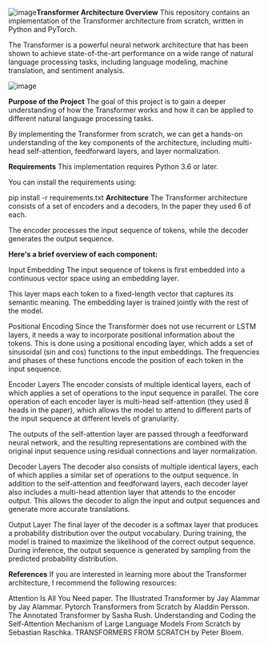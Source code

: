 ![image](https://github.com/user-attachments/assets/83acde64-bf67-4e56-95f9-ce3726262809)**Transformer Architecture
Overview**
This repository contains an implementation of the Transformer architecture from scratch, written in Python and PyTorch.

The Transformer is a powerful neural network architecture that has been shown to achieve state-of-the-art performance on a wide range of natural language processing tasks, including language modeling, machine translation, and sentiment analysis.

![image](https://github.com/user-attachments/assets/d992b2e5-1091-41ec-af39-f1b1b68c95db)


**Purpose of the Project**
The goal of this project is to gain a deeper understanding of how the Transformer works and how it can be applied to different natural language processing tasks.

By implementing the Transformer from scratch, we can get a hands-on understanding of the key components of the architecture, including multi-head self-attention, feedforward layers, and layer normalization.

**Requirements**
This implementation requires Python 3.6 or later.

You can install the requirements using:

pip install -r requirements.txt
**Architecture**
The Transformer architecture consists of a set of encoders and a decoders, In the paper they used 6 of each.

The encoder processes the input sequence of tokens, while the decoder generates the output sequence.

**Here's a brief overview of each component:**

Input Embedding
The input sequence of tokens is first embedded into a continuous vector space using an embedding layer.

This layer maps each token to a fixed-length vector that captures its semantic meaning. The embedding layer is trained jointly with the rest of the model.

Positional Encoding
Since the Transformer does not use recurrent or LSTM layers, it needs a way to incorporate positional information about the tokens. This is done using a positional encoding layer, which adds a set of sinusoidal (sin and cos) functions to the input embeddings. The frequencies and phases of these functions encode the position of each token in the input sequence.

Encoder Layers
The encoder consists of multiple identical layers, each of which applies a set of operations to the input sequence in parallel. The core operation of each encoder layer is multi-head self-attention (they used 8 heads in the paper), which allows the model to attend to different parts of the input sequence at different levels of granularity.

The outputs of the self-attention layer are passed through a feedforward neural network, and the resulting representations are combined with the original input sequence using residual connections and layer normalization.

Decoder Layers
The decoder also consists of multiple identical layers, each of which applies a similar set of operations to the output sequence. In addition to the self-attention and feedforward layers, each decoder layer also includes a multi-head attention layer that attends to the encoder output. This allows the decoder to align the input and output sequences and generate more accurate translations.

Output Layer
The final layer of the decoder is a softmax layer that produces a probability distribution over the output vocabulary. During training, the model is trained to maximize the likelihood of the correct output sequence. During inference, the output sequence is generated by sampling from the predicted probability distribution.

**References**
If you are interested in learning more about the Transformer architecture, I recommend the following resources:

Attention Is All You Need paper.
The Illustrated Transformer by Jay Alammar by Jay Alammar.
Pytorch Transformers from Scratch by Aladdin Persson.
The Annotated Transformer by Sasha Rush.
Understanding and Coding the Self-Attention Mechanism of Large Language Models From Scratch by Sebastian Raschka.
TRANSFORMERS FROM SCRATCH by Peter Bloem.
